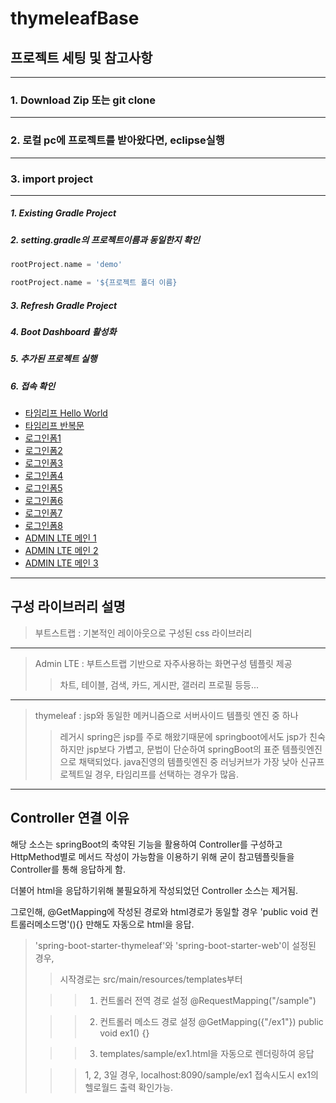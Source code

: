# thymeleafBase

## 프로젝트 세팅 및 참고사항
---
### 1. Download Zip 또는 git clone
---
### 2. 로컬 pc에 프로젝트를 받아왔다면, eclipse실행
---
### 3. import project
---
##### 1. Existing Gradle Project
##### 2. setting.gradle의 프로젝트이름과 동일한지 확인
  ``` gradle
  rootProject.name = 'demo'
  ```
  ``` gradle
  rootProject.name = '${프로젝트 폴더 이름}
  ```
##### 3. Refresh Gradle Project

##### 4. Boot Dashboard 활성화

##### 5. 추가된 프로젝트 실행

##### 6. 접속 확인
- [타임리프 Hello World](http://localhost:8090/sample/ex1)
- [타임리프 반복문](http://localhost:8090/sample/ex2)
- [로그인폼1](http://localhost:8090/sample/loginForm/login1)
- [로그인폼2](http://localhost:8090/sample/loginForm/login2)
- [로그인폼3](http://localhost:8090/sample/loginForm/login3)
- [로그인폼4](http://localhost:8090/sample/loginForm/login4)
- [로그인폼5](http://localhost:8090/sample/loginForm/login5)
- [로그인폼6](http://localhost:8090/sample/loginForm/login6)
- [로그인폼7](http://localhost:8090/sample/loginForm/login7)
- [로그인폼8](http://localhost:8090/sample/loginForm/login8)
- [ADMIN LTE 메인 1](http://localhost:8090/sample/admin/index)
- [ADMIN LTE 메인 2](http://localhost:8090/sample/admin/index2)
- [ADMIN LTE 메인 3](http://localhost:8090/sample/admin/index3)
---
## 구성 라이브러리 설명

> 부트스트랩 : 기본적인 레이아웃으로 구성된 css 라이브러리
---
> Admin LTE : 부트스트랩 기반으로 자주사용하는 화면구성 템플릿 제공
  >> 차트, 테이블, 검색, 카드, 게시판, 갤러리 프로필 등등...
---
> thymeleaf : jsp와 동일한 메커니즘으로 서버사이드 템플릿 엔진 중 하나
  >> 레거시 spring은 jsp를 주로 해왔기때문에 springboot에서도 jsp가 친숙하지만
  >> jsp보다 가볍고, 문법이 단순하여 springBoot의 표준 템플릿엔진으로 채택되었다.
  >> java진영의 템플릿엔진 중 러닝커브가 가장 낮아 신규프로젝트일 경우, 타임리프를 선택하는 경우가 많음.


---
## Controller 연결 이유
해당 소스는 springBoot의 축약된 기능을 활용하여 Controller를 구성하고 HttpMethod별로
메서드 작성이 가능함을 이용하기 위해 굳이 참고템플릿들을 Controller를 통해 응답하게 함.

더불어 html을 응답하기위해 불필요하게 작성되었던 Controller 소스는 제거됨.

그로인해, @GetMapping에 작성된 경로와 html경로가 동일할 경우
'public void 컨트롤러메소드명'(){} 만해도 자동으로 html을 응답.
> 'spring-boot-starter-thymeleaf'와 'spring-boot-starter-web'이 설정된 경우,
>> 시작경로는 src/main/resources/templates부터
> 
>>> 1. 컨트롤러 전역 경로 설정 @RequestMapping("/sample")
> 
>>> 2. 컨트롤러 메소드 경로 설정 @GetMapping({"/ex1"}) public void ex1() {}
> 
>>> 3. templates/sample/ex1.html을 자동으로 렌더링하여 응답
> 
>>> 1, 2, 3일 경우, localhost:8090/sample/ex1 접속시도시 ex1의 헬로월드 출력 확인가능.

  
    
